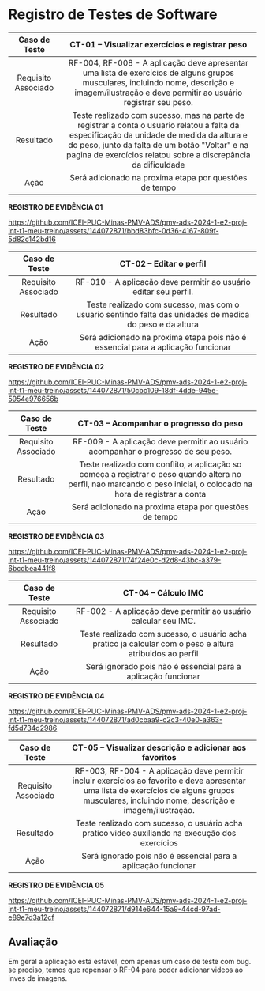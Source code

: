 # Registro de Testes de Software



| **Caso de Teste** 	| **CT-01 – Visualizar exercícios e registrar peso** 	|
|:---:	|:---:	|
|	Requisito Associado 	| RF-004, RF-008 - A aplicação deve apresentar uma lista de exercícios de alguns grupos musculares, incluindo nome, descrição e imagem/ilustração e  deve permitir ao usuário registrar seu peso. |
|	Resultado 	| Teste realizado com sucesso, mas na parte de registrar a conta o usuario relatou a falta da especificação da unidade de medida da altura e do peso, junto da falta de um botão "Voltar" e na pagina de exercícios relatou sobre a discrepância da dificuldade |
|	Ação 	| Será adicionado na proxima etapa por questões de tempo |

**REGISTRO DE EVIDÊNCIA 01**





https://github.com/ICEI-PUC-Minas-PMV-ADS/pmv-ads-2024-1-e2-proj-int-t1-meu-treino/assets/144072871/bbd83bfc-0d36-4167-809f-5d82c142bd16



| **Caso de Teste** 	| **CT-02 – Editar o perfil** 	|
|:---:	|:---:	|
|	Requisito Associado 	| RF-010 - A aplicação deve permitir ao usuário editar seu perfil. |
| Resultado | Teste realizado com sucesso, mas com o usuario sentindo falta das unidades de medica do peso e da altura |
| Ação | Será adicionado na proxima etapa pois não é essencial para a aplicação funcionar |

**REGISTRO DE EVIDÊNCIA 02**




https://github.com/ICEI-PUC-Minas-PMV-ADS/pmv-ads-2024-1-e2-proj-int-t1-meu-treino/assets/144072871/50cbc109-18df-4dde-945e-5954e976656b



| **Caso de Teste** 	| **CT-03 – Acompanhar o progresso do peso** 	|
|:---:	|:---:	|
|	Requisito Associado 	| RF-009 - A aplicação deve permitir ao usuário acompanhar o progresso de seu peso. |
| Resultado | Teste realizado com conflito, a aplicação so começa a registrar o peso quando altera no perfil, nao marcando o peso inicial, o colocado na hora de registrar a conta |
| Ação | Será adicionado na proxima etapa por questões de tempo |

**REGISTRO DE EVIDÊNCIA 03**




https://github.com/ICEI-PUC-Minas-PMV-ADS/pmv-ads-2024-1-e2-proj-int-t1-meu-treino/assets/144072871/74f24e0c-d2d8-43bc-a379-6bcdbea441f8

| **Caso de Teste** 	| **CT-04 – Cálculo IMC** 	|
|:---:	|:---:	|
|	Requisito Associado 	| RF-002 - A aplicação deve permitir ao usuário calcular seu IMC. |
| Resultado | Teste realizado com sucesso, o usuário acha pratico ja calcular com o peso e altura atribuidos ao perfil |
| Ação | Será ignorado pois não é essencial para a aplicação funcionar |

**REGISTRO DE EVIDÊNCIA 04**


https://github.com/ICEI-PUC-Minas-PMV-ADS/pmv-ads-2024-1-e2-proj-int-t1-meu-treino/assets/144072871/ad0cbaa9-c2c3-40e0-a363-fd5d734d2986

| **Caso de Teste** 	| **CT-05 – Visualizar descrição e adicionar aos favoritos** 	|
|:---:	|:---:	|
|	Requisito Associado 	| RF-003, RF-004 - A aplicação deve permitir incluir exercícios ao favorito e deve apresentar uma lista de exercícios de alguns grupos musculares, incluindo nome, descrição e imagem/ilustração. |
| Resultado | Teste realizado com sucesso, o usuário acha pratico video auxiliando na execução dos exercícios |
| Ação | Será ignorado pois não é essencial para a aplicação funcionar |

**REGISTRO DE EVIDÊNCIA 05**


https://github.com/ICEI-PUC-Minas-PMV-ADS/pmv-ads-2024-1-e2-proj-int-t1-meu-treino/assets/144072871/d914e644-15a9-44cd-97ad-e89e7d3a12cf


## Avaliação

Em geral a aplicação está estável, com apenas um caso de teste com bug. se preciso, temos que repensar o RF-04 para poder adicionar videos ao inves de imagens.

